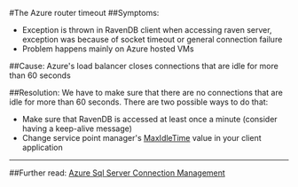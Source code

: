 #The Azure router timeout
##Symptoms:
-  Exception is thrown in RavenDB client when accessing raven server,  exception was because of socket timeout or general connection failure
- Problem happens mainly on Azure hosted VMs

##Cause:
Azure's load balancer closes connections that are idle for more than 60 seconds

##Resolution:
We have to make sure that there are no connections that are idle for more than 60 seconds.
There are two possible ways to do that:

- Make sure that RavenDB is accessed at least once a minute (consider having a keep-alive message)
- Change service point manager's [MaxIdleTime](https://msdn.microsoft.com/query/dev12.query?appId=Dev12IDEF1&l=EN-US&k=k(System.Net.ServicePointManager.MaxServicePointIdleTime);k(TargetFrameworkMoniker-.NETFramework,Version%3Dv4.5);k(DevLang-csharp)&rd=true) value in your client application 

<hr />

##Further read:
[Azure Sql Server Connection Management](https://social.technet.microsoft.com/wiki/contents/articles/1541.windows-azure-sql-database-connection-management.aspx)
